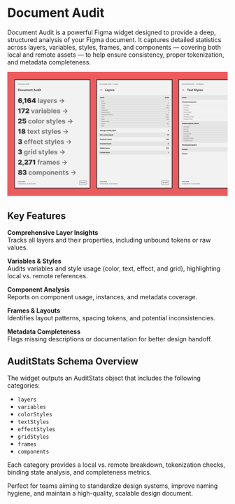 # Document Audit

Document Audit is a powerful Figma widget designed to provide a deep, structured analysis of your Figma document. It captures detailed statistics across layers, variables, styles, frames, and components — covering both local and remote assets — to help ensure consistency, proper tokenization, and metadata completeness.

![Screenshot](document-audit-cover.png)

## Key Features

**Comprehensive Layer Insights** \
Tracks all layers and their properties, including unbound tokens or raw values.

**Variables & Styles** \
Audits variables and style usage (color, text, effect, and grid), highlighting local vs. remote references.

**Component Analysis** \
Reports on component usage, instances, and metadata coverage.

**Frames & Layouts** \
Identifies layout patterns, spacing tokens, and potential inconsistencies.

**Metadata Completeness** \
Flags missing descriptions or documentation for better design handoff.

## AuditStats Schema Overview

The widget outputs an AuditStats object that includes the following categories:

- `layers`
- `variables`
- `colorStyles`
- `textStyles`
- `effectStyles`
- `gridStyles`
- `frames`
- `components`

Each category provides a local vs. remote breakdown, tokenization checks, binding state analysis, and completeness metrics.

Perfect for teams aiming to standardize design systems, improve naming hygiene, and maintain a high-quality, scalable design document.